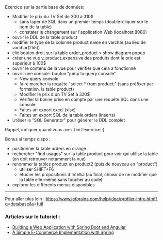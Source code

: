 
Exercice sur la partie base de données:

- Modifier le prix du TV Set de 300 à 310$
  - sans taper de SQL dans un premier temps (double-cliquer sur le nom de la table)
  - constater le changement sur l'application Web (localhost:8080)
- ouvrir le DDL de la table product
- modifier le type de la colonne product.name en varchar (au lieu de varchar(255))
- clic bouton droit sur la table order_product > show diagram popup
- créer une vue v_product_expensive des produits dont le prix est supérieur à 100$
- ouvrir le contenu de la vue pour vérifier que cela a fonctionné
- ouvrir une console: bouton "jump to query console"
  - New query console
  - faire marcher la requête "select * from product;"  (sans préfixer par formation. la table product)
  - Modifier le prix d'un TV Set à 320$
  - Vérifier la bonne prise en compte par une requête SQL dans une console
  - Faites un export excel (xlsx)
  - Faites un export SQL de la table orders (inserts)
- Utiliser le "SQL Generator" pour générer le DDL complet


Rappel, indiquer quand vous avez fini l'exercice :)


Bonus si temps dispo :
- positionner la table orders en orange
- rechercher "find usages" sur la table product pour voir qui utilise la table (on doit retrouver notamment la vue)
- renommer la tables product en product2 (puis de nouveau en "product")
  - utiliser SHIFT+F6
  - étudier les propositions d'IntelliJ (au final, choisir de ne modifier que la table elle-même sans toucher au code)
- explorer les différents menus disponibles

----

Pour aller plus loin :
https://www.jetbrains.com/help/idea/profiler-intro.html?q=database&s=full


### Articles sur le tutoriel :

- [Building a Web Application with Spring Boot and Angular](https://www.baeldung.com/spring-boot-angular-web)
- [A Simple E-Commerce Implementation with Spring](https://www.baeldung.com/spring-angular-ecommerce)

